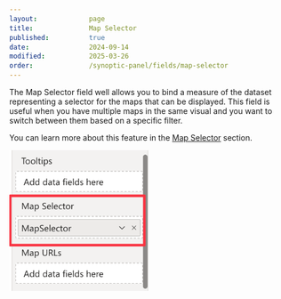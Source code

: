 ```yaml
---
layout:             page
title:              Map Selector
published:          true
date:               2024-09-14
modified:           2025-03-26
order:              /synoptic-panel/fields/map-selector
---
```


The Map Selector field well allows you to bind a measure of the dataset representing a selector for the maps that can be displayed. This field is useful when you have multiple maps in the same visual and you want to switch between them based on a specific filter. 

You can learn more about this feature in the [Map Selector](./../features/filtering-maps.md#map-selector) section.

<img src="images/map-selector.png" width="250">

